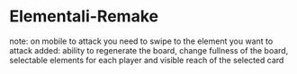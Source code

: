 # Elementali-Remake
note: on mobile to attack you need to swipe to the element you want to attack
added:
ability to regenerate the board, change fullness of the board, selectable elements for each player and visible reach of the selected card
